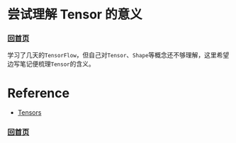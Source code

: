 # 尝试理解 Tensor 的意义

### [回首页](../README.md)

学习了几天的`TensorFlow`，但自己对`Tensor`、`Shape`等概念还不够理解，这里希望边写笔记便梳理`Tensor`的含义。

# Reference
- [Tensors](https://www.tensorflow.org/programmers_guide/tensors?hl=zh-cn)

### [回首页](../README.md)
